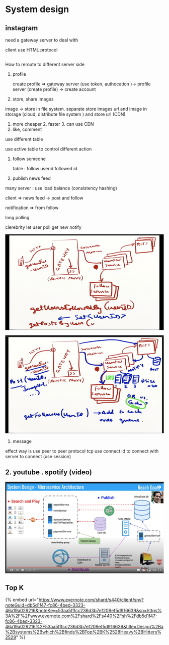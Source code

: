 # System design

## instagram 

need a gateway server to deal with 

client use HTML protocol 

## 

How to reroute to different server side



1. profile

   create profile =&gt; gateway server \(use token, authocation \)-&gt; profile server \(create profile\) -&gt; create account 

 



1. store, share images



image -&gt; store in file system. separate store images url and image in storage \(cloud, distribute file system  \) and store url \(CDN\) 

1. more cheaper 2. faster 3. can use CDN
2. like, comment

use different table 

use active table to control different action

1. follow someone

   table : follow userid followed id 



1. publish news feed

many server : use load balance \(consistency hashing\)

client =&gt; news feed -&gt; post and follow 

notification =&gt; from follow 

long polling

clerebrity let user poll get new notify



![](.gitbook/assets/screen-shot-2020-11-08-at-4.15.52-pm.png)

![](.gitbook/assets/screen-shot-2020-11-08-at-4.19.47-pm.png)

1. message 

effect way is use peer to peer protocol tcp use connect id to connect with server to connect \(use session\)



## 2. youtube . spotify \(video\)



![](.gitbook/assets/screen-shot-2020-11-08-at-5.00.17-pm.png)

## Top K

{% embed url="https://www.evernote.com/shard/s440/client/snv?noteGuid=db5d1f47-fc86-4bed-3323-46a19a029216&noteKey=53aa5fffcc236d3b7ef209ef5d916639&sn=https%3A%2F%2Fwww.evernote.com%2Fshard%2Fs440%2Fsh%2Fdb5d1f47-fc86-4bed-3323-46a19a029216%2F53aa5fffcc236d3b7ef209ef5d916639&title=Design%2Ba%2Bsystems%2Bwhich%2Bfinds%2BTop%2BK%2528Heavy%2BHitters%2529" %}



